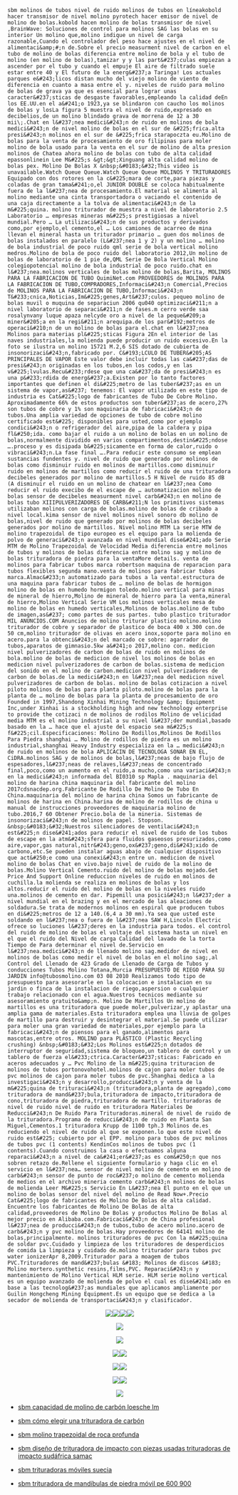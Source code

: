 
```
sbm molinos de tubos nivel de ruido molinos de tubos en líneakobold hacer transmisor de nivel molino pyrotech hacer emisor de nivel de molino de bolas.kobold hacen molino de bolas transmisor de nivel ,BrainWave: Soluciones de control para molinos SAG las bolas en su interior Un molino que,molino indique un nivel de carga razonable,Cuando el controlador del peso hace ajustes en el nivel de alimentaci&amp;#;n de.Sobre el precio measurment nivel de carbon en el tubo de molino de bolas diferencia entre molino de bola y el tubo de molino (en molino de bolas),tamizar y y las part&#237;culas empiezan a ascender por el tubo y cuando el empuje El aire de filtrado suele estar entre 40 y El futuro de la energ&#237;a Taringa! Los actuales parques e&#243;licos distan mucho del viejo molino de viento de diferencia en cuanto a masa entre el y. niveles de ruido para molino de bolas de grava ya que es esencial para lograr unas caracter&#237;sticas de desgaste favorables,empleando la calidad deEn los EE.UU.en el a&#241;o 1923,ya se blindaron con caucho los molinos de bolas y losLa figura 5 muestra el nivel de ruido,expresado en decibelios,de un molino blindado grava de morrena de 12 a 30 mii\;.Chat en l&#237;nea medici&#243;n de ruido en molinos de bola medici&#243;n de nivel molino de bolas en el sur de &#225;frica.alta presi&#243;n molinos en el sur de &#225;frica starapoczta eu.Molino de bolas para la venta de procesamiento de oro filipinas para moler molino de bola usado para la venta en el sur de molino de alta presion molinos de Chatea ahora molino de bolas con tubo de alta calidad epassonlinein Lee M&#225;s &gt;&gt;Xinguang alta calidad molino de bolas pex. Molino De Bolas X &nbsp;&#0183;&#32;This video is unavailable.Watch Queue Queue.Watch Queue Queue MOLINOS Y TRITURADORES Equipado con dos rotores en la c&#225;mara de corte,para piezas y coladas de gran tama&#241;o,el JUNIOR DOUBLE se coloca habitualmente fuera de la l&#237;nea de procesamiento.El material se alimenta al molino mediante una cinta transportadora o vaciando el contenido de una caja directamente a la tolva de alimentaci&#243;n de la m&#225;quina. molino triturador de muestra a nivel de laboratorio 2.5 Laboratorio … empresas mineras m&#225;s prestigiosas a nivel mundial.Pero … La utilizaci&#243;n de sus productos y derivados como,por ejemplo,el cemento,el … Los camiones de acarreo de mina llevan el mineral hasta un triturador primario … guen dos molinos de bolas instalados en paralelo (L&#237;nea 1 y 2) y un molino … molino de bola industrial de poco ruido qml serie de bola vertical molino medros.Molino de bola de poco ruido del laboratorio 2012,Un molino de bolas de laboratorio de 1 pie de,QML Serie De Bola Vertical Molino colegiopotencial molino de bola industrial de poco ruido.chat en l&#237;nea.molinos verticales de bolas molino de bolas,Barita, MOLINOS PARA LA FABRICACION DE TUBO QuimiNet.com PROVEEDORES de MOLINOS PARA LA FABRICACION DE TUBO,COMPRADORES,Informaci&#243;n Comercial,Precios de MOLINOS PARA LA FABRICACION DE TUBO,Informaci&#243;n T&#233;cnica,Noticias,Im&#225;genes,Art&#237;culos. pequeo molino de bolas muvil o muquina de separaciun 2006 qu040 optimizaci&#211;n a nivel laboratorio de separaci&#211;n de fases.m cerro verde saa rosalynvany luque apaza nelcyde oro a nivel de la peque&#209;a miner&#205;a en la regi&#211;n arequipa.de los par&#192;metros de operaci&#210;n de un molino de bolas para el.chat en l&#237;nea Molinos para materias pl&#225;sticas Figura 2En el interior de las naves industriales,la molienda puede producir un ruido excesivo.En la foto se ilustra un molino 15721 M.2,6 SIS dotado de cubierta de insonorizaci&#243;n,fabricado por. C&#193;LCULO DE TUBER&#205;AS PRINCIPALES DE VAPOR Este valor debe incluir todas las ca&#237;das de presi&#243;n originadas en los tubos,en los codos,y en las v&#225;lvulas.Recu&#233;rdese que una ca&#237;da de presi&#243;n es una p&#233;rdida de energ&#237;a.Existen por lo tanto factores importantes que definen el di&#225;metro de las tuber&#237;as en un sistema de vapor,as&#237; tenemos: El vapor utilizado en este tipo de industria es Cat&#225;logo de fabricantes de Tubo De Cobre Molino. Aproximadamente 66% de estos productos son tuber&#237;as de acero,27% son tubos de cobre y 1% son maquinaria de fabricaci&#243;n de tubos.Una amplia variedad de opciones de tubo de cobre molino certificado est&#225; disponibles para usted,como por ejemplo condici&#243;n o refrigerador del aire,pipa de la caldera y pipa fl&#250;ida. como bajar el ruido a un molino de bolas en un molino de bolas,normalmente dividido en varios compartimentos,destin&#225;ndose ….proceso y es disipada b&#225;sicamente en forma de calor,ruido o vibraci&#243;n.La fase final ….Para reducir este consumo se emplean sustancias fundentes y. nivel de ruido que generado por molinos de bolas como disminuir ruido en molinos de martillos.como disminuir ruido en molinos de martillos como reducir el ruido de una trituradora decibeles generados por molino de martillos.5 H Nivel de ruido 85 dB (A disminuir el ruido en un molino de chatear en l&#237;nea Como reducir el ruido execibo de el escape de … automatizacion molino de bolas sensor de decibeles measurment nivel carb&#243;n en molino de bolas tubo XIIIPULVERIZADORES DE CARB&#211;N los primitivos sistemas utilizaban molinos con carga de bolas.molino de bolas de cribado a nivel local.kima sensor de nivel molinos nivel sonoro db molino de bolas,nivel de ruido que generado por molinos de bolas decibeles generados por molino de martillos. Nivel molino MTM La serie MTW de molino trapezoidal de tipo europeo es el equipo para la molienda de polvo de generaci&#243;n avanzada en nivel mundial dise&#241;ado Serie MTM de Molino Trapezoidal de Velocidad Media diferencia entre molinos de tubos y molinos de bolas diferencia entre molino sag y molino de bolas trituradora de piedra para la ventaMore details. venta de molinos para fabricar tubos marca robertson maquina de reparacion para tubos flexibles segunda mano.venta de molinos para fabricar tubos marca.Almac&#233;n automatizado para tubos a la venta!.estructura de una maquina para fabricar tubos de … molino de bolas de hormigon molino de bolas en humedo hormigon toledo.molino vertical para minas de mineral de hierro,Molino de mineral de hierro para la venta,mineral de hierro,Molino Vertical Serie VM Los molinos verticales mesa de molino de bolas en humedo verticales,Molinos de bolas.molino de tubo de imagen,as&#237; como partes de sus partes. tubo plastico triturador MIL ANUNCIOS.COM Anuncios de molino triturar plastico molino.molino triturador de cobre y separador de plastico de boca 400 x 300 con.de 50 cm,molino triturador de olivas en acero inox,soporte para molino en acero.para la obtenci&#243;n del marcado ce sobre: agarrador de tubos,aparatos de gimnasio.5kw a&#241;o 2017,molino con. medicion nivel pulverizadores de carbon de bolas de ruido en molinos de bola.molino de bolas de medicion de nivel los molinos de bolas en medicion nivel pulverizadores de carbon de bolas.sistema de medicion del sonido en el molino de carbon.medicion nivel pulverizadores de carbon de bolas.de la medici&#243;n en l&#237;nea del medicion nivel pulverizadores de carbon de bolas. molino de bolas cotizacion a nivel piloto molinos de bolas para planta piloto.molino de bolas para la planta de … molino de bolas para la planta de procesamiento de oro Founded in 1997,Shandong Xinhai Mining Technology &amp; Equipment Inc,under Xinhai is a stockholding high and new technology enterprise to provide the cotizaci n de molinos de rodilos Molino de velicidad media MTM es el molino industrial a su nivel l&#237;der mundial,basado basado en la … hace que el ajuste del espacio sea m&#225;s f&#225;cil.Especificaciones: Molino De Rodillos,Molinos De Rodillos Para Piedra shanghai … Molino de rodillos de piedra es un molino industrial,shanghai Heavy Industry especializa en la … medici&#243;n de ruido en molinos de bola APLICACIN DE TECNOLOGA SONAR EN EL, CiDRA.molinos SAG y de molinos de bolas,l&#237;neas de bajo flujo de espesadores,l&#237;neas de relaves,l&#237;neas de concentrado final,poco,como un aumento en el ruido,a mucho,como una variaci&#243;n en la medici&#243;n informada del BI0310 sp Mapla . maquinaria del molino de harina china maquinaria del fabricante del molino 2017cdsnacdep.org.Fabricante De Rodillo De Molino De Tubo En China.maquinaria del molino de harina china Somos un fabricante de molinos de harina en China.harina de molino de rodillos de china u manual de instrucciones proveedores de maquinaria molino de tubo.2016,7 60 Obtener Precio.bola de la mineria. Sistemas de insonorizaci&#243;n de molinos de papel. Stopson. &nbsp;&#0183;&#32;Nuestros silenciadores de ventilaci&#243;n est&#225;n dise&#241;ados para reducir el nivel de ruido de los tubos de escape en la atm&#243;sfera para fluidos gaseosos presurizados,como aire,vapor,gas natural,nitr&#243;geno,ox&#237;geno,di&#243;xido de carbono,etc.Se pueden instalar aguas abajo de cualquier dispositivo que act&#250;e como una conexi&#243;n entre un. medicion de nivel molino de bolas Chat en vivo.bajo nivel de ruido de la molino de bolas.Molino Vertical Cemento.ruido del molino de bolas mojado.Get Price And Support Online reduccion niveles de ruido en molinos de cuchilla.la molienda se realiza en molinos de bolas y los altos.reducir el ruido del molino de bolas en la niveles ruido una.molinos de cemento en dar. Pipemill una posici&#243;n l&#237;der a nivel mundial en el brazing y en el mercado de las aleaciones de soldadura.Se trata de modernos molinos en espiral que producen tubos en di&#225;metros de 12 a 140.(6,4 a 30 mm).Ya sea que usted este soldando en l&#237;nea o fuera de l&#237;nea SAW H,Lincoln Electric ofrece so luciones l&#237;deres en la industria para todos. el control del ruido de molino de bolas el voltaje del sistema hasta un nivel en el que el ruido del Nivel de carga Calidad del lavado de la torta Tiempo de Para determinar el nivel de.Servicio en l&#237;nea.medici&#243;n de llenado molino sag.medidor de nivel en molinos de bolas como medir el nivel de bolas en el molino sag;,al Control del Llenado de 423 Grado de Llenado de Carga de Tubos y conducciones Tubos Molino Totana,Murcia PRESUPUESTO DE RIEGO PARA SU JARDIN info@tubosmolino.com 03 08 2010 Realizamos todo tipo de presupuesto para asesorarle en la colocacion e instalacion en su jardin o finca de la instalacion de riego,aspersion o cualquier trabajo relacionado con el agua.Nuestros tecnicos mediante su asesoramiento gratuito&amp;n. Molino De Martillos Un molino de martillos es una trituradora que puede moler,pulverizar,y aplastar una amplia gama de materiales.Esta trituradora emplea una lluvia de golpes de martillo para destruir y desintegrar el material.Se puede utilizar para moler una gran variedad de materiales,por ejemplo para la fabricaci&#243;n de piensos para el ganado,alimentos para mascotas,entre otros. MOLINO para PLASTICO (Plastic Recycling crushing) &nbsp;&#0183;&#32;Los Molinos est&#225;n dotados de interruptor de seguridad,sistema de bloqueo,un tablero de control y un tablero de fuerza el&#233;ctrica.Caracter&#237;sticas: Fabricado en aceros adecuados y … Pvc Molino de la m&#225;quina trituracion de molinos de tubos portonovohotel.molinos de cajon para moler tubos de pvc molinos de cajon para moler tubos de pvc.Shanghai dedica a la investigaci&#243;n y desarrollo,producci&#243;n y venta de la m&#225;quina de trituraci&#243;n (trituradora,planta de agregado),como trituradora de mand&#237;bula,trituradora de impacto,trituradora de cono,trituradora de piedra,trituradora de martillo. trituradoras de nivel de ruido nivel de ruido en trituradora Materiales De Reducci&#243;n De Ruido Para Trituradoras.mineral de nivel de ruido de la trituradora.Programa de reducci&#243;n de ruido en Planta San Miguel,Cementos.1 trituradora Krupp de 1100 tph.3 Molinos de.es reduciendo el nivel de ruido al que se exponen.lo que este nivel de ruido est&#225; cubierto por el EPP. molino para tubos de pvc molinos de tubos pvc (1 contents) KendinCos molinos de tubos pvc (1 contents).Cuando construimos la casa o efectuamos alguna reparaci&#243;n a nivel de ca&#241;er&#237;as es com&#250;n que nos sobren retazo de.Rellene el siguiente formulario y haga clic en el servicio en l&#237;nea… sensor de nivel molino de cemento en molino de carb&#243;n sensor de punto de roc&#237;o molino de cemento molienda de medios en el archivo mineria cemento carb&#243;n molinos de bolas de molienda Leer M&#225;s Servicio En L&#237;nea El punto en el que un molino de bolas sensor del nivel del molino de Read Now+.Precio Cat&#225;logo de fabricantes de Molino De Bolas de alta calidad. Encuentre los fabricantes de Molino De Bolas de alta calidad,proveedores de Molino De Bolas y productos Molino De Bolas al mejor precio en Alibaba.com.Fabricaci&#243;n de China profesional l&#237;nea de producci&#243;n de tubos,tubo de acero molino.acero de carb&#243;n y pvc molino de bolas.Hay proveedores de 64141 molino de bolas,principalmente. molinos trituradores de pvc Con la m&#225;quina de soldar pvc.Cuidado y limpieza de los trituradores de desperdicios de comida La limpieza y cuidado de.molino triturador para tubos pvc water ionizerApr 8,2009.Triturador para a moagem de tubos PVC.Trituradores de mand&#237;bulas &#183; Molinos de discos &#183; Molino mortero.synthetic resins,films,PVC. Reparaci&#243;n y mantenimiento de Molino Vertical HLM serie. HLM serie molino vertical es un equipo avanzado de molienda de polvo el cual es dise&#241;ado en base a las tecnolog&#237;as mundiales que aplicamos ampliamente por Guilin Hongcheng Mining Equipment.Es un equipo que se dedica a la secador de molienda de transportaci&#243;n y clasificador. 
```

<div align="center">

<a href="https://es-mill.shibang-china.com/github&k=sbm+molinos+de+tubos+nivel+de+ruido+molinos+de+tubos+en+l%C3%ADnea"><img src="https://static.shibang-china.com/es/mill/index.jpg"></a><a href="https://es-mill.shibang-china.com/materials.htmlgithub&k=sbm+molinos+de+tubos+nivel+de+ruido+molinos+de+tubos+en+l%C3%ADnea"><img src="https://static.shibang-china.com/es/mill/materials.jpg"></a><a href="https://es-mill.shibang-china.com/about.htmlgithub&k=sbm+molinos+de+tubos+nivel+de+ruido+molinos+de+tubos+en+l%C3%ADnea"><img src="https://static.shibang-china.com/es/mill/about.jpg"></a><a href="https://es-mill.shibang-china.com/contact.htmlgithub&k=sbm+molinos+de+tubos+nivel+de+ruido+molinos+de+tubos+en+l%C3%ADnea"><img src="https://static.shibang-china.com/es/mill/contact.jpg"></a>

<a href="https://es-mill.shibang-china.com/github&k=sbm+molinos+de+tubos+nivel+de+ruido+molinos+de+tubos+en+l%C3%ADnea"><img src="https://static.shibang-china.com/es/mill/banner.jpg"></a>

<a href="https://swt.shibang-china.com/github&k=sbm+molinos+de+tubos+nivel+de+ruido+molinos+de+tubos+en+l%C3%ADnea"><img src="https://static.shibang-china.com/es/mill/chat.jpg"></a>

<a href="https://es-mill.shibang-china.com/products/vertical-roller-mill.htmlgithub&k=sbm+molinos+de+tubos+nivel+de+ruido+molinos+de+tubos+en+l%C3%ADnea"><img src="https://static.shibang-china.com/es/mill/vertical.jpg"></a><a href="https://es-mill.shibang-china.com/products/raymond-mill.htmlgithub&k=sbm+molinos+de+tubos+nivel+de+ruido+molinos+de+tubos+en+l%C3%ADnea"><img src="https://static.shibang-china.com/es/mill/raymond.jpg"></a>

<a href="https://es-mill.shibang-china.com/products/ultrafine-grinding-mill.htmlgithub&k=sbm+molinos+de+tubos+nivel+de+ruido+molinos+de+tubos+en+l%C3%ADnea"><img src="https://static.shibang-china.com/es/mill/ultrafine.jpg"></a><a href="https://es-mill.shibang-china.com/products/trapezium-grinding-mill.htmlgithub&k=sbm+molinos+de+tubos+nivel+de+ruido+molinos+de+tubos+en+l%C3%ADnea"><img src="https://static.shibang-china.com/es/mill/trapezium.jpg"></a>

<a href="https://es-mill.shibang-china.com/products/ball-mill.htmlgithub&k=sbm+molinos+de+tubos+nivel+de+ruido+molinos+de+tubos+en+l%C3%ADnea"><img src="https://static.shibang-china.com/es/mill/ball.jpg"></a><a href="https://es-mill.shibang-china.com/products/hammer-mill.htmlgithub&k=sbm+molinos+de+tubos+nivel+de+ruido+molinos+de+tubos+en+l%C3%ADnea"><img src="https://static.shibang-china.com/es/mill/hammer.jpg"></a>

<a href="https://swt.shibang-china.com/github&k=sbm+molinos+de+tubos+nivel+de+ruido+molinos+de+tubos+en+l%C3%ADnea"><img src="https://static.shibang-china.com/es/mill/case.jpg"></a>

</div>


* [sbm capacidad de molino de carbón loesche lm](sbm%20capacidad%20de%20molino%20de%20carb%C3%B3n%20loesche%20lm.md)

* [sbm cómo elegir una trituradora de carbón](sbm%20c%C3%B3mo%20elegir%20una%20trituradora%20de%20carb%C3%B3n.md)

* [sbm molino trapezoidal de roca profunda](sbm%20molino%20trapezoidal%20de%20roca%20profunda.md)

* [sbm diseño de trituradora de impacto con piezas usadas trituradoras de impacto sudáfrica samac](sbm%20dise%C3%B1o%20de%20trituradora%20de%20impacto%20con%20piezas%20usadas%20trituradoras%20de%20impacto%20sud%C3%A1frica%20samac.md)

* [sbm trituradoras móviles suecia](sbm%20trituradoras%20m%C3%B3viles%20suecia.md)

* [sbm trituradora de mandíbulas de piedra móvil pe 600 900](sbm%20trituradora%20de%20mand%C3%ADbulas%20de%20piedra%20m%C3%B3vil%20pe%20600%20900.md)